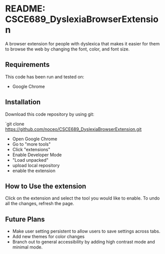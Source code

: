 # README: CSCE689_DyslexiaBrowserExtension

A browser extension for people with dyslexica that makes it easier for them to browse the web by changing the font,
color, and font size.

  ## Requirements ##

This code has been run and tested on:

* Google Chrome

## Installation ##

Download this code repository by using git:

 `git clone https://github.com/noceo/CSCE689_DyslexiaBrowserExtension.git
  
  - Open Google Chrome
  - Go to "more tools"
  - Click "extensions"
  - Enable Developer Mode
  - "Load unpacked"
  - upload local repository
  - enable the extension

## How to Use the extension ##

Click on the extension and select the tool you would like to enable.
To undo all the changes, refresh the page. 


## Future Plans ##
  - Make user setting persistent to allow users to save settings across tabs.
  - Add new themes for color changes
  - Branch out to general accessibility by adding high contrast mode and minimal mode. 
    
